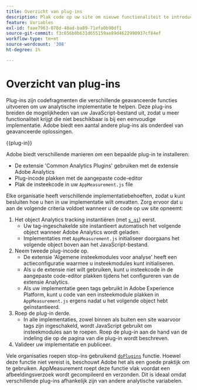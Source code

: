 ```yaml
---
title: Overzicht van plug-ins
description: Plak code op uw site om nieuwe functionaliteit te introduceren.
feature: Variables
exl-id: faae7963-078d-40ad-ba09-71efa0b90df1
source-git-commit: f3c656b0b631d655159ae89d4622990937cf84ef
workflow-type: tm+mt
source-wordcount: '308'
ht-degree: 1%

---
```


# Overzicht van plug-ins

Plug-ins zijn codefragmenten die verschillende geavanceerde functies uitvoeren om uw analytische implementatie te helpen. Deze plug-ins breiden de mogelijkheden van uw JavaScript-bestand uit, zodat u meer functionaliteit krijgt die niet beschikbaar is bij een eenvoudige implementatie. Adobe biedt een aantal andere plug-ins als onderdeel van geavanceerde oplossingen.

{{plug-in}}

Adobe biedt verschillende manieren om een bepaalde plug-in te installeren:

* De extensie &#39;Common Analytics Plugins&#39; gebruiken met de extensie Adobe Analytics
* Plug-incode plakken met de aangepaste code-editor
* Plak de insteekcode in uw `AppMeasurement.js` file

Elke organisatie heeft verschillende implementatiebehoeften, zodat u kunt besluiten hoe u hen in uw implementatie wilt omvatten. Zorg ervoor dat u aan de volgende criteria voldoet wanneer u de code op uw site opneemt:

1. Het object Analytics tracking instantiëren (met [`s_gi`](../functions/s-gi.md)) eerst.
   * Uw tag-ingeschakelde site instantieert automatisch het volgende object wanneer Adobe Analytics wordt geladen.
   * Implementaties met `AppMeasurement.js` initialiseer doorgaans het volgende object boven aan het JavaScript-bestand.
2. Neem tweede plug-incode op.
   * De extensie &#39;Algemene insteekmodules voor analyse&#39; heeft een actieconfiguratie waarmee u insteekmodules kunt initialiseren.
   * Als u de extensie niet wilt gebruiken, kunt u insteekcode in de aangepaste code-editor plakken tijdens het configureren van de extensie Analytics.
   * Als uw implementatie geen tags gebruikt in Adobe Experience Platform, kunt u code van een insteekmodule plakken in `AppMeasurement.js` ergens nadat u het volgende object hebt geïnstantieerd.
3. Roep de plug-in derde.
   * In alle implementaties, zowel binnen als buiten een site waarvoor tags zijn ingeschakeld, wordt JavaScript gebruikt om insteekmodules aan te roepen. Roep de plug-in aan de hand van de indeling die op de pagina van die plug-in wordt beschreven.
4. Valideer uw implementatie en publiceer.

Vele organisaties roepen stop-ins gebruikend [`doPlugins`](../functions/doplugins.md) functie. Hoewel deze functie niet vereist is, beschouwt Adobe het als een goede praktijk om te gebruiken. AppMeasurement roept deze functie vlak voordat een afbeeldingsverzoek wordt gecompileerd en verzonden. Dit is ideaal omdat verschillende plug-ins afhankelijk zijn van andere analytische variabelen.
